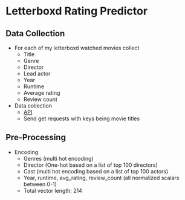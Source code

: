 # Letterboxd Rating Predictor

## Data Collection
- For each of my letterboxd watched movies collect 
    - Title
    - Genre
    - Director
    - Lead actor
    - Year
    - Runtime
    - Average rating
    - Review count
- Data collection
    - [API](https://www.omdbapi.com/)
    - Send get requests with keys being movie titles


## Pre-Processing
- Encoding
    - Genres (multi hot encoding)
    - Director (One-hot based on a list of top 100 directors)
    - Cast (multi hot encoding based on a list of top 100 actors)
    - Year, runtime, avg_rating, review_count (all normalized scalars between 0-1)
    - Total vector length: 214

